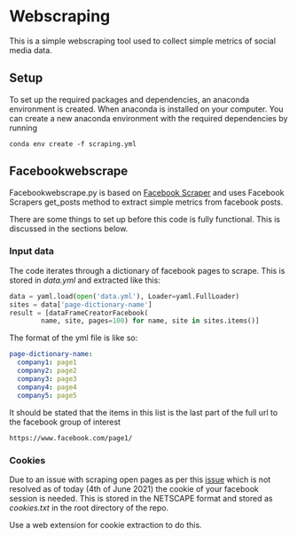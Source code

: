 # Webscraping

This is a simple webscraping tool used to collect simple metrics of social
media data.

## Setup

To set up the required packages and dependencies, an anaconda environment is
created. When anaconda is installed on your computer. You can create a new 
anaconda environment with the required dependencies by running

```
conda env create -f scraping.yml
```

## Facebookwebscrape

Facebookwebscrape.py is based on 
[Facebook Scraper](https://github.com/kevinzg/facebook-scraper) and uses 
Facebook Scrapers get_posts method to extract simple metrics from facebook 
posts. 

There are some things to set up before this code is fully functional. This is 
discussed in the sections below.

### Input data
The code iterates through a dictionary of facebook pages to scrape. This is stored in 
*data.yml* and extracted like this:

```python
data = yaml.load(open('data.yml'), Loader=yaml.FullLoader)
sites = data['page-dictionary-name']
result = [dataFrameCreatorFacebook(
        name, site, pages=100) for name, site in sites.items()]
```

The format of the yml file is like so:

```yml
page-dictionary-name:
  company1: page1
  company2: page2
  company3: page3
  company4: page4
  company5: page5
```

It should be stated that the items in this list is the last part of the full
url to the facebook group of interest

```
https://www.facebook.com/page1/
```

### Cookies

Due to an issue with scraping open pages as per this 
[issue](https://github.com/kevinzg/facebook-scraper/issues/28#issuecomment-793066983)
which is not resolved as of today (4th of June 2021) the cookie of your facebook
session is needed. This is stored in the NETSCAPE format and stored as
*cookies.txt*  in the root directory of the repo. 

Use a web extension for cookie extraction to do this.